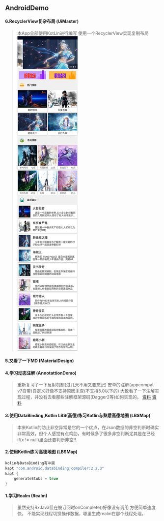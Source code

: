 ## AndroidDemo

#### 6.RecyclerView复杂布局 (UiMaster)
> 本App全部使用KotLin进行编写
> 使用一个RecyclerView实现复制布局 
> ![image](https://github.com/mochixuan/170220AndroidDemo/blob/master/Android-Demo/UiMaster/img/img1.jpg)

#### 5.又看了一下MD	(MaterialDesign)

#### 4.学习动态注解	(AnnotattionDemo)
> 重新复习了一下反射机制(过几天不用又要忘记)
> 安卓的注解(appcompat-v7自带)自定义好像不支持原因未查(不支持5.0以下的)
> 大致看了一下注解实现过程，并没有去看那些注解框架源码(Dagger2等)如何实现的。
> [资料](http://blog.csdn.net/wzgiceman/article/details/53483665)	 [资料](http://www.cnblogs.com/whoislcj/category/845938.html)

####  3.使用DataBinding,Kotlin LBS(高德)练习Kotlin与熟悉高德地图	(LBSMap)
> 本来Kotlin的防止非空异常是它的一个优点，在Json数据的非空判断时确实非常高效，但个人感觉有点鸡肋，有时候多了很多非空判断尤其是在已经if(x != null)里面还要判断非空!!.

####  2.使用Kotlin练习高德地图	(LBSMap)
``` java
kolin与DataBinding有冲突 
kapt "com.android.databinding:compiler:2.2.3"
kapt {
	generateStubs = true
}
```

#### 1.学习Realm	(Realm)
> 虽然支持RxJava但在被订阅时onComplete()好像没有调用
> 方便简单速度快。
> 不能实现线程切换操作数据，哪里生成realm在那个线程处理。




